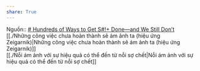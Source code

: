 ```yaml
---  
share: True  
---  
```

Nguồn:: [# Hundreds of Ways to Get S#!+ Done—and We Still Don’t](https://www.wired.com/story/to-do-apps-failed-productivity-tools/)  
[[./Những công việc chưa hoàn thành sẽ ám ảnh ta (hiệu ứng Zeigarnik)|Những công việc chưa hoàn thành sẽ ám ảnh ta (hiệu ứng Zeigarnik)]]  
[[./Nỗi ám ảnh với sự hiệu quả có thể đến từ nỗi sợ chết|Nỗi ám ảnh với sự hiệu quả có thể đến từ nỗi sợ chết]]